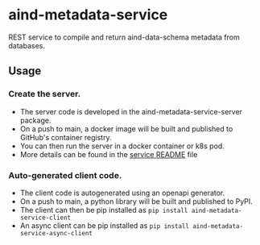 # aind-metadata-service
REST service to compile and return aind-data-schema metadata from databases.

## Usage

### Create the server.

- The server code is developed in the aind-metadata-service-server package.
- On a push to main, a docker image will be built and published to GitHub's container registry.
- You can then run the server in a docker container or k8s pod.
- More details can be found in the [service README](aind-metadata-service-server/README.md) file

### Auto-generated client code.

- The client code is autogenerated using an openapi generator.
- On a push to main, a python library will be built and published to PyPI.
- The client can then be pip installed as `pip install aind-metadata-service-client`
- An async client can be pip installed as `pip install aind-metadata-service-async-client`
